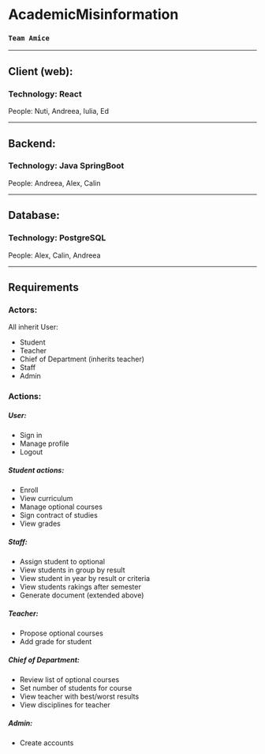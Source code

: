 # AcademicMisinformation
### `Team Amice`

<hr>

## Client (web):

### Technology: React
People: Nuti, Andreea, Iulia, Ed

<hr>

## Backend:

### Technology: Java SpringBoot
People: Andreea, Alex, Calin

<hr>

## Database:

### Technology: PostgreSQL
People: Alex, Calin, Andreea

<hr>

## Requirements

### Actors:

All inherit User:
- Student
- Teacher
- Chief of Department (inherits teacher)
- Staff
- Admin

### Actions:

##### User:
- Sign in
- Manage profile
- Logout

##### Student actions:
- Enroll
- View curriculum
- Manage optional courses
- Sign contract of studies
- View grades

##### Staff:
- Assign student to optional
- View students in group by result
- View student in year by result or criteria
- View students rakings after semester
- Generate document (extended above)

##### Teacher:
- Propose optional courses
- Add grade for student

##### Chief of Department:
- Review list of optional courses
- Set number of students for course
- View teacher with best/worst results
- View disciplines for teacher

##### Admin:
- Create accounts
